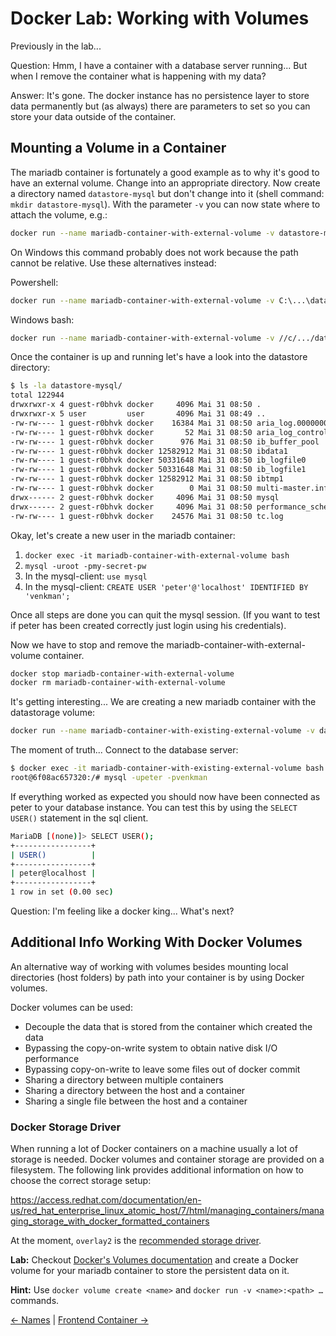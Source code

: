 # Docker Lab: Working with Volumes

Previously in the lab...

Question: Hmm, I have a container with a database server running... But when I remove the container what is happening with my data?

Answer: It's gone. The docker instance has no persistence layer to store data permanently but (as always) there are parameters to set so you can store your data outside of the container.

## Mounting a Volume in a Container

The mariadb container is fortunately a good example as to why it's good to have an external volume.
Change into an appropriate directory. Now create a directory named `datastore-mysql` but don't change into it (shell command: `mkdir datastore-mysql`).
With the parameter `-v` you can now state where to attach the volume, e.g.:

```bash
docker run --name mariadb-container-with-external-volume -v datastore-mysql:/var/lib/mysql -e MYSQL_ROOT_PASSWORD=my-secret-pw -d mariadb
```

On Windows this command probably does not work because the path cannot be relative. Use these alternatives instead:

Powershell:

```bash
docker run --name mariadb-container-with-external-volume -v C:\...\datastore-mysql:/var/lib/mysql -e MYSQL_ROOT_PASSWORD=my-secret-pw -d mariadb
```

Windows bash:

```bash
docker run --name mariadb-container-with-external-volume -v //c/.../datastore-mysql:/var/lib/mysql -e MYSQL_ROOT_PASSWORD=my-secret-pw -d mariadb
```

Once the container is up and running let's have a look into the datastore directory:

```bash
$ ls -la datastore-mysql/
total 122944
drwxrwxr-x 4 guest-r0bhvk docker     4096 Mai 31 08:50 .
drwxrwxr-x 5 user         user       4096 Mai 31 08:49 ..
-rw-rw---- 1 guest-r0bhvk docker    16384 Mai 31 08:50 aria_log.00000001
-rw-rw---- 1 guest-r0bhvk docker       52 Mai 31 08:50 aria_log_control
-rw-rw---- 1 guest-r0bhvk docker      976 Mai 31 08:50 ib_buffer_pool
-rw-rw---- 1 guest-r0bhvk docker 12582912 Mai 31 08:50 ibdata1
-rw-rw---- 1 guest-r0bhvk docker 50331648 Mai 31 08:50 ib_logfile0
-rw-rw---- 1 guest-r0bhvk docker 50331648 Mai 31 08:50 ib_logfile1
-rw-rw---- 1 guest-r0bhvk docker 12582912 Mai 31 08:50 ibtmp1
-rw-rw---- 1 guest-r0bhvk docker        0 Mai 31 08:50 multi-master.info
drwx------ 2 guest-r0bhvk docker     4096 Mai 31 08:50 mysql
drwx------ 2 guest-r0bhvk docker     4096 Mai 31 08:50 performance_schema
-rw-rw---- 1 guest-r0bhvk docker    24576 Mai 31 08:50 tc.log
```

Okay, let's create a new user in the mariadb container:

1. `docker exec -it mariadb-container-with-external-volume bash`
2. `mysql -uroot -pmy-secret-pw`
3. In the mysql-client: `use mysql`
4. In the mysql-client: `CREATE USER 'peter'@'localhost' IDENTIFIED BY 'venkman';`

Once all steps are done you can quit the mysql session. (If you want to test if peter has been created correctly just login using his credentials).

Now we have to stop and remove the mariadb-container-with-external-volume container.

```bash
docker stop mariadb-container-with-external-volume
docker rm mariadb-container-with-external-volume
```

It's getting interesting...
We are creating a new mariadb container with the datastorage volume:

```bash
docker run --name mariadb-container-with-existing-external-volume -v datastore-mysql:/var/lib/mysql -e MYSQL_ROOT_PASSWORD=my-secret-pw -d mariadb
```

The moment of truth... Connect to the database server:

```bash
$ docker exec -it mariadb-container-with-existing-external-volume bash  
root@6f08ac657320:/# mysql -upeter -pvenkman
```

If everything worked as expected you should now have been connected as peter to your database instance. You can test this by using the `SELECT USER()` statement in the sql client.

```bash
MariaDB [(none)]> SELECT USER();
+-----------------+
| USER()          |
+-----------------+
| peter@localhost |
+-----------------+
1 row in set (0.00 sec)
```

Question: I'm feeling like a docker king... What's next?

## Additional Info Working With Docker Volumes

An alternative way of working with volumes besides mounting local directories (host folders) by path into your container is by using Docker volumes.

Docker volumes can be used:

* Decouple the data that is stored from the container which created the data
* Bypassing the copy-on-write system to obtain native disk I/O performance
* Bypassing copy-on-write to leave some files out of docker commit
* Sharing a directory between multiple containers
* Sharing a directory between the host and a container
* Sharing a single file between the host and a container

### Docker Storage Driver

When running a lot of Docker containers on a machine usually a lot of storage is needed. Docker volumes and container storage are provided on a filesystem. The following link provides additional information on how to choose the correct storage setup:

<https://access.redhat.com/documentation/en-us/red_hat_enterprise_linux_atomic_host/7/html/managing_containers/managing_storage_with_docker_formatted_containers>

At the moment, `overlay2` is the [recommended storage driver](https://docs.docker.com/storage/storagedriver/select-storage-driver/#docker-ce).

**Lab:** Checkout [Docker's Volumes documentation](https://docs.docker.com/storage/volumes/#choose-the--v-or---mount-flag) and create a Docker volume for your mariadb container to store the persistent data on it.

**Hint:** Use `docker volume create <name>` and `docker run -v <name>:<path> …` commands.

[← Names](05_names.md) |
[Frontend Container →](07_frontend_containers.md)
